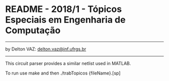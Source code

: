 # README - 2018/1 - Tópicos Especiais em Engenharia de Computação

***
by Delton VAZ: delton.vaz@inf.ufrgs.br

***
This circuit parser provides a similar netlist used in MATLAB. 

To run use make and then ./trabTopicos {fileName}.[sp]




